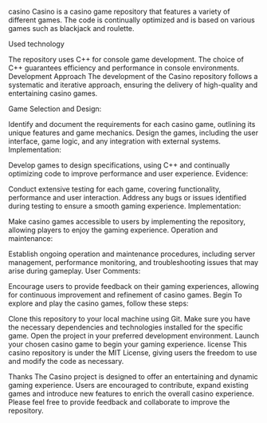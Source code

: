 casino
Casino is a casino game repository that features a variety of different games. The code is continually optimized and is based on various games such as blackjack and roulette.

Used technology

The repository uses C++ for console game development.
The choice of C++ guarantees efficiency and performance in console environments.
Development Approach
The development of the Casino repository follows a systematic and iterative approach, ensuring the delivery of high-quality and entertaining casino games.

Game Selection and Design:

Identify and document the requirements for each casino game, outlining its unique features and game mechanics.
Design the games, including the user interface, game logic, and any integration with external systems.
Implementation:

Develop games to design specifications, using C++ and continually optimizing code to improve performance and user experience.
Evidence:

Conduct extensive testing for each game, covering functionality, performance and user interaction.
Address any bugs or issues identified during testing to ensure a smooth gaming experience.
Implementation:

Make casino games accessible to users by implementing the repository, allowing players to enjoy the gaming experience.
Operation and maintenance:

Establish ongoing operation and maintenance procedures, including server management, performance monitoring, and troubleshooting issues that may arise during gameplay.
User Comments:

Encourage users to provide feedback on their gaming experiences, allowing for continuous improvement and refinement of casino games.
Begin
To explore and play the casino games, follow these steps:

Clone this repository to your local machine using Git.
Make sure you have the necessary dependencies and technologies installed for the specific game.
Open the project in your preferred development environment.
Launch your chosen casino game to begin your gaming experience.
license
This casino repository is under the MIT License, giving users the freedom to use and modify the code as necessary.

Thanks
The Casino project is designed to offer an entertaining and dynamic gaming experience. Users are encouraged to contribute, expand existing games and introduce new features to enrich the overall casino experience. Please feel free to provide feedback and collaborate to improve the repository.
​
